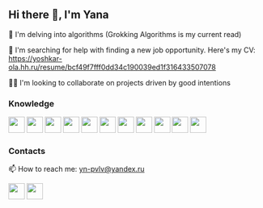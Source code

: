 ## Hi there 👋, I'm Yana

🔭 I'm delving into algorithms (Grokking Algorithms is my current read)

🤔 I'm searching for help with finding a new job opportunity. Here's my CV: <a href='https://yoshkar-ola.hh.ru/resume/bcf49f7fff0dd34c190039ed1f316433507078'>https://yoshkar-ola.hh.ru/resume/bcf49f7fff0dd34c190039ed1f316433507078</a>

👯‍♀️ I'm looking to collaborate on projects driven by good intentions

### Knowledge
<a href="https://developer.mozilla.org/en-US/docs/Web/JavaScript"><img height="32" width="32" src="https://cdn.simpleicons.org/javascript" /></a>
<a href="https://www.typescriptlang.org/"><img height="32" width="32" src="https://cdn.simpleicons.org/typescript" /></a>
<a href="https://www.w3.org/Style/CSS/Overview.en.html"><img height="32" width="32" src="https://cdn.simpleicons.org/css3" /></a>
<a href="https://webpack.js.org/"><img height="32" width="32" src="https://cdn.simpleicons.org/webpack" /></a>
<a href="https://www.w3.org/TR/2011/WD-html5-20110405/"><img height="32" width="32" src="https://cdn.simpleicons.org/html5" /></a>
<a href="https://react.dev/"><img height="32" width="32" src="https://cdn.simpleicons.org/react" /></a>
<a href="https://redux.js.org/"><img height="32" width="32" src="https://cdn.simpleicons.org/redux" /></a>
<a href="https://figma.com"><img height="32" width="32" src="https://cdn.simpleicons.org/figma" /></a>
<a href="https://docs.cypress.io/"><img height="32" width="32" src="https://cdn.simpleicons.org/cypress" /></a>
<a href="https://jestjs.io/"><img height="32" width="32" src="https://cdn.simpleicons.org/jest" /></a>
<a href="https://eslint.org/"><img height="32" width="32" src="https://cdn.simpleicons.org/eslint" /></a>

### Contacts
📫 How to reach me: yn-pvlv@yandex.ru

<a href="https://t.me/ynpvlv"><img height="32" width="32" src="https://cdn.simpleicons.org/telegram/26A5E4" /></a>
<a href="https://wa.me/qr/AY5DZJ3WL474E1"><img height="32" width="32" src="https://cdn.simpleicons.org/whatsapp/25D366" /></a>
